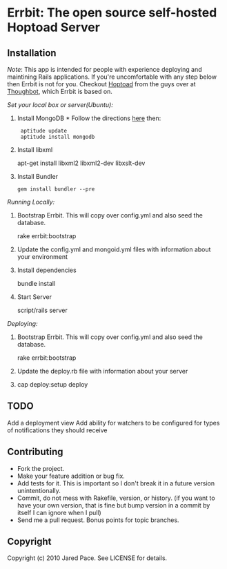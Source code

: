 Errbit: The open source self-hosted Hoptoad Server
=====================================================

Installation
------------

*Note*: This app is intended for people with experience deploying and maintining
Rails applications. If you're uncomfortable with any step below then Errbit is not
for you. Checkout [Hoptoad](http://hoptoadapp.com) from the guys over at 
[Thoughbot](http://thoughtbot.com), which Errbit is based on.

*Set your local box or server(Ubuntu):*
  1. Install MongoDB
    * Follow the directions [here](http://www.mongodb.org/display/DOCS/Ubuntu+and+Debian+packages) then:
      
          aptitude update
          aptitude install mongodb
      
  2. Install libxml
    
        apt-get install libxml2 libxml2-dev libxslt-dev
        
  3. Install Bundler
  
         gem install bundler --pre
         
*Running Locally:*
  1. Bootstrap Errbit. This will copy over config.yml and also seed the database.

      rake errbit:bootstrap

  2. Update the config.yml and mongoid.yml files with information about your environment
  3. Install dependencies
  
      bundle install
      
  4. Start Server
  
      script/rails server

*Deploying:*
  1. Bootstrap Errbit. This will copy over config.yml and also seed the database.

      rake errbit:bootstrap

  2. Update the deploy.rb file with information about your server
  3. cap deploy:setup deploy

TODO
----

Add a deployment view
Add ability for watchers to be configured for types of notifications they should receive

Contributing
------------
 
* Fork the project.
* Make your feature addition or bug fix.
* Add tests for it. This is important so I don't break it in a
  future version unintentionally.
* Commit, do not mess with Rakefile, version, or history.
  (if you want to have your own version, that is fine but bump version in a commit by itself I can ignore when I pull)
* Send me a pull request. Bonus points for topic branches.

Copyright
---------

Copyright (c) 2010 Jared Pace. See LICENSE for details.
